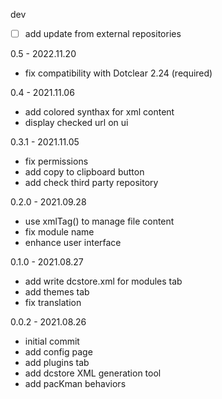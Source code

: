 dev
- [ ] add update from external repositories

0.5 - 2022.11.20
- fix compatibility with Dotclear 2.24 (required)

0.4 - 2021.11.06
- add colored synthax for xml content
- display checked url on ui

0.3.1 - 2021.11.05
- fix permissions
- add copy to clipboard button
- add check third party repository

0.2.0 - 2021.09.28
- use xmlTag() to manage file content
- fix module name
- enhance user interface

0.1.0 - 2021.08.27
- add write dcstore.xml for modules tab
- add themes tab
- fix translation

0.0.2 - 2021.08.26
- initial commit
- add config page
- add plugins tab
- add dcstore XML generation tool
- add pacKman behaviors